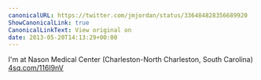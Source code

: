 ```yaml
---
canonicalURL: https://twitter.com/jmjordan/status/336484828356689920
ShowCanonicalLink: true
CanonicalLinkText: View original on
date: 2013-05-20T14:13:29+00:00
---
```

I'm at Nason Medical Center (Charleston-North Charleston, South Carolina) [4sq.com/116I9nV](http://4sq.com/116I9nV)